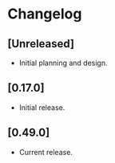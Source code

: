 # Changelog

## [Unreleased]

- Initial planning and design.

## [0.17.0]

- Initial release.

## [0.49.0]

- Current release.